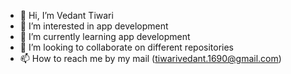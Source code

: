 - 👋 Hi, I’m Vedant Tiwari
- 👀 I’m interested in app development
- 🌱 I’m currently learning app development
- 💞️ I’m looking to collaborate on different repositories
- 📫 How to reach me by my mail (tiwarivedant.1690@gmail.com)

<!---
DaRkSoUl1690/DaRkSoUl1690 is a ✨ special ✨ repository because its `README.md` (this file) appears on your GitHub profile.
You can click the Preview link to take a look at your changes.
--->
